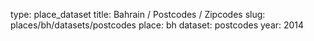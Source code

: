 type: place_dataset
title: Bahrain / Postcodes / Zipcodes
slug: places/bh/datasets/postcodes
place: bh
dataset: postcodes
year: 2014
